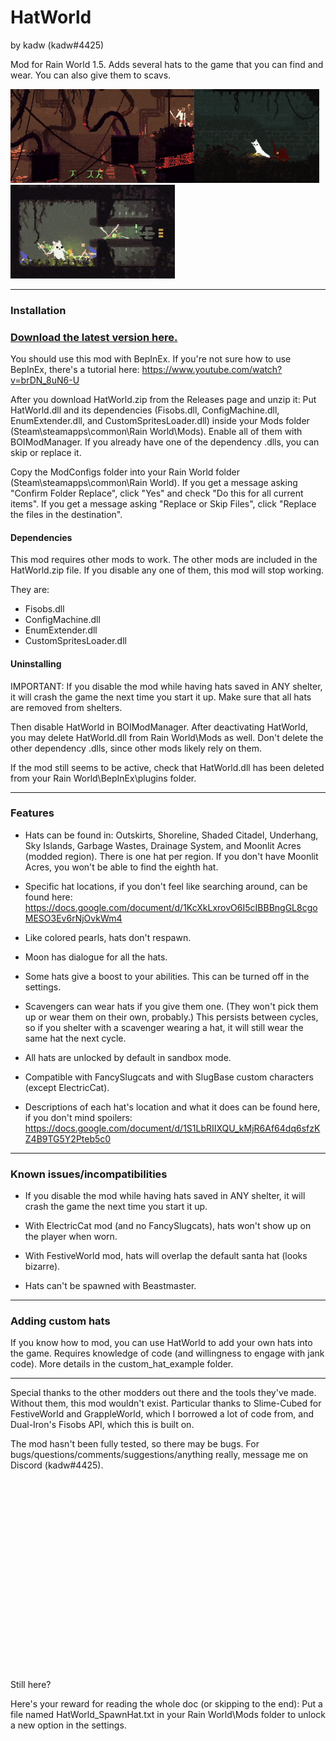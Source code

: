 # HatWorld

by kadw (kadw#4425)

Mod for Rain World 1.5. Adds several hats to the game that you can find and wear. You can also give them to scavs.

<img src="demo_gifs/wing_hat.gif" alt="Wing Hat GIF" height=150><img src="demo_gifs/scav_torch.gif" alt="Scav Torch GIF" height=150><img src="demo_gifs/spawn_hats.gif" alt="Spawn Hats GIF" height=150>

---

### Installation

### [Download the latest version here.](https://github.com/kadw108/HatWorld/releases)

You should use this mod with BepInEx. If you're not sure how to use BepInEx, there's a tutorial here: https://www.youtube.com/watch?v=brDN_8uN6-U

After you download HatWorld.zip from the Releases page and unzip it: Put HatWorld.dll and its dependencies (Fisobs.dll, ConfigMachine.dll, EnumExtender.dll, and CustomSpritesLoader.dll) inside your Mods folder (Steam\steamapps\common\Rain World\Mods). Enable all of them with BOIModManager. If you already have one of the dependency .dlls, you can skip or replace it.

Copy the ModConfigs folder into your Rain World folder (Steam\steamapps\common\Rain World). If you get a message asking "Confirm Folder Replace", click "Yes" and check "Do this for all current items". If you get a message asking "Replace or Skip Files", click "Replace the files in the destination".


#### Dependencies

This mod requires other mods to work. The other mods are included in the HatWorld.zip file. If you disable any one of them, this mod will stop working.

They are:

* Fisobs.dll
* ConfigMachine.dll
* EnumExtender.dll
* CustomSpritesLoader.dll

#### Uninstalling

IMPORTANT: If you disable the mod while having hats saved in ANY shelter, it will crash the game the next time you start it up. Make sure that all hats are removed from shelters.

Then disable HatWorld in BOIModManager. After deactivating HatWorld, you may delete HatWorld.dll from Rain World\Mods as well. Don't delete the other dependency .dlls, since other mods likely rely on them.

If the mod still seems to be active, check that HatWorld.dll has been deleted from your Rain World\BepInEx\plugins folder.

---

### Features

* Hats can be found in: Outskirts, Shoreline, Shaded Citadel, Underhang, Sky Islands, Garbage Wastes, Drainage System, and Moonlit Acres (modded region). There is one hat per region. If you don't have Moonlit Acres, you won't be able to find the eighth hat.
* Specific hat locations, if you don't feel like searching around, can be found here: https://docs.google.com/document/d/1KcXkLxrovO6I5cIBBBngGL8cgoMESO3Ev6rNjOvkWm4

* Like colored pearls, hats don't respawn.

* Moon has dialogue for all the hats.

* Some hats give a boost to your abilities. This can be turned off in the settings.

* Scavengers can wear hats if you give them one. (They won't pick them up or wear them on their own, probably.) This persists between cycles, so if you shelter with a scavenger wearing a hat, it will still wear the same hat the next cycle.

* All hats are unlocked by default in sandbox mode.

* Compatible with FancySlugcats and with SlugBase custom characters (except ElectricCat).

* Descriptions of each hat's location and what it does can be found here, if you don't mind spoilers: https://docs.google.com/document/d/1S1LbRIIXQU_kMjR6Af64dq6sfzKZ4B9TG5Y2Pteb5c0

---

### Known issues/incompatibilities

* If you disable the mod while having hats saved in ANY shelter, it will crash the game the next time you start it up.

* With ElectricCat mod (and no FancySlugcats), hats won't show up on the player when worn.

* With FestiveWorld mod, hats will overlap the default santa hat (looks bizarre).

* Hats can't be spawned with Beastmaster.

---

### Adding custom hats

If you know how to mod, you can use HatWorld to add your own hats into the game. Requires knowledge of code (and willingness to engage with jank code). More details in the custom_hat_example folder.

---

Special thanks to the other modders out there and the tools they've made. Without them, this mod wouldn't exist. Particular thanks to Slime-Cubed for FestiveWorld and GrappleWorld, which I borrowed a lot of code from, and Dual-Iron's Fisobs API, which this is built on.

The mod hasn't been fully tested, so there may be bugs. For bugs/questions/comments/suggestions/anything really, message me on Discord (kadw#4425).

<br />
<br />
<br />
<br />
<br />
<br />
<br />
<br />
<br />
<br />
<br />
<br />
<br />
<br />
<br />
<br />
<br />
<br />

Still here?

Here's your reward for reading the whole doc (or skipping to the end): Put a file named HatWorld_SpawnHat.txt in your Rain World\Mods folder to unlock a new option in the settings.
